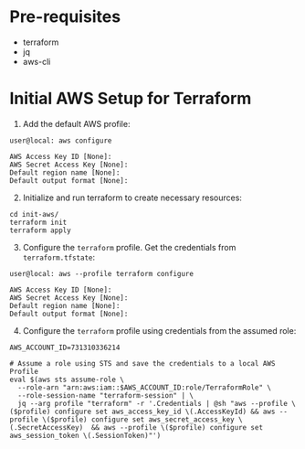 # Pre-requisites

- terraform
- jq
- aws-cli

# Initial AWS Setup for Terraform

1. Add the default AWS profile:

```shell
user@local: aws configure

AWS Access Key ID [None]: 
AWS Secret Access Key [None]: 
Default region name [None]: 
Default output format [None]: 
```

2. Initialize and run terraform to create necessary resources:

```shell
cd init-aws/
terraform init
terraform apply
```

3. Configure the `terraform` profile. Get the credentials from `terraform.tfstate`:

```shell
user@local: aws --profile terraform configure

AWS Access Key ID [None]: 
AWS Secret Access Key [None]: 
Default region name [None]: 
Default output format [None]: 
```

4. Configure the `terraform` profile using credentials from the assumed role:

```shell
AWS_ACCOUNT_ID=731310336214

# Assume a role using STS and save the credentials to a local AWS Profile
eval $(aws sts assume-role \
  --role-arn "arn:aws:iam::$AWS_ACCOUNT_ID:role/TerraformRole" \
  --role-session-name "terraform-session" | \
  jq --arg profile "terraform" -r '.Credentials | @sh "aws --profile \($profile) configure set aws_access_key_id \(.AccessKeyId) && aws --profile \($profile) configure set aws_secret_access_key \(.SecretAccessKey)  && aws --profile \($profile) configure set aws_session_token \(.SessionToken)"')
```